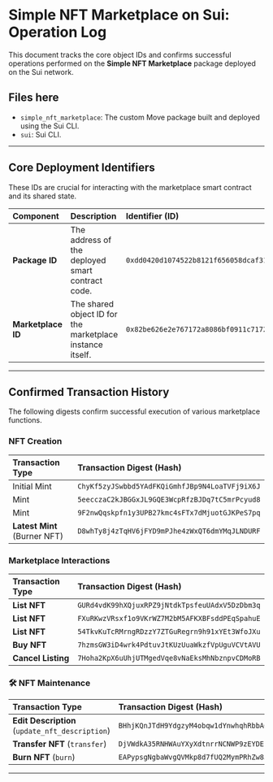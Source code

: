 #  Simple NFT Marketplace on Sui: Operation Log

This document tracks the core object IDs and confirms successful operations performed on the **Simple NFT Marketplace** package deployed on the Sui network.

## Files here

* `simple_nft_marketplace`: The custom Move package built and deployed using the Sui CLI.
* `sui`: Sui CLI.

***

##  Core Deployment Identifiers

These IDs are crucial for interacting with the marketplace smart contract and its shared state.

| Component | Description | Identifier (ID) |
| :--- | :--- | :--- |
| **Package ID** | The address of the deployed smart contract code. | `0xdd0420d1074522b8121f656058dcaf31ed7464551400ff83b87e11fa6a882dca` |
| **Marketplace ID** | The shared object ID for the marketplace instance itself. | `0x82be626e2e767172a8086bf0911c7172f0ff33bcf5eb960d517873e1f323f20a` |

***

##  Confirmed Transaction History

The following digests confirm successful execution of various marketplace functions.

###  NFT Creation 

| Transaction Type | Transaction Digest (Hash) |
| :--- | :--- |
| Initial Mint | `ChyKf5zyJSwbbd5YAdFKQiGmhfJBp9N4LoaTVFj9iX6J` |
| Mint | `5eecczaC2kJBGGxJL9GQE3WcpRfzBJDq7tC5mrPcyud8` |
| Mint | `9F2nwQqskpfn1y3UPB27kmc4sFTx7dMjuotGJKPeS7pq` |
| **Latest Mint** (Burner NFT) | `D8whTy8j4zTqHV6jFYD9mPJhe4zWxQT6dmYMqJLNDURF` |

###  Marketplace Interactions

| Transaction Type | Transaction Digest (Hash) |
| :--- | :--- |
| **List NFT** | `GURd4vdK99hXQjuxRPZ9jNtdkTpsfeuUAdxV5DzDbm3q` |
| **List NFT** | `FXuRKwzVRsxf1o9VKrWZ7M2bM5AFKXBFsddPEqSpahuE` |
| **List NFT** | `54TkvKuTcRMrngRDzzY7ZTGuRegrn9h91xYEt3WfoJXu` |
| **Buy NFT** | `7hzmsGW3iD4wrk4PdtuvJtKUzUuaWkzfVpUguVCVtAVU` |
| **Cancel Listing** | `7Hoha2KpX6uUhjUTMgedVqe8vNaEksMhNbznpvCDMoRB` |

### 🛠️ NFT Maintenance

| Transaction Type | Transaction Digest (Hash) |
| :--- | :--- |
| **Edit Description** (`update_nft_description`) | `BHhjKQnJTdH9YdgzyM4obqw1dYnwhqhRbbAGAALY6TPq` |
| **Transfer NFT** (`transfer`) | `DjVWdkA35RNHWAuYXyXdtnrrNCNWP9zEYDELcPFL4qQV` |
| **Burn NFT** (`burn`) | `EAPypsgNgbaWvgQVMkp8d7fUQ2MymPRhZw8Jtzkv8fGD` |

***

